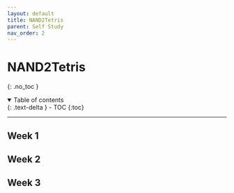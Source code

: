 ```yaml
---
layout: default
title: NAND2Tetris
parent: Self Study
nav_order: 2
---
```


# NAND2Tetris
{: .no_toc }

<details open markdown="block">
  <summary>
    Table of contents
  </summary>
  {: .text-delta }
- TOC
{:toc}
</details>

---

## Week 1

## Week 2

## Week 3